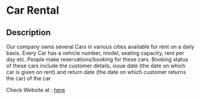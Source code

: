 # Car Rental

## Description

Our company owns several Cars in various cities available for rent on a daily basis. Every Car has a vehicle number, model, seating capacity, rent per day etc. People make reservations/booking for these cars. Booking status of these cars include the customer details, issue date (the date on which car is given on rent) and return date (the date on which customer returns the car) of the car

Check Website at : <a href="https://nameless-river-55218.herokuapp.com/">here</a>